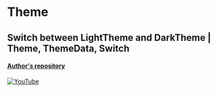 # Theme
## Switch between LightTheme and DarkTheme | Theme, ThemeData, Switch
#### [Author's repository](https://github.com/TheTechDesigner/Theme)

[![YouTube](https://img.youtube.com/vi/k_G06JIAsT8/0.jpg)](https://youtu.be/k_G06JIAsT8 "Switch between LightTheme and DarkTheme | Theme, ThemeData, Switch")